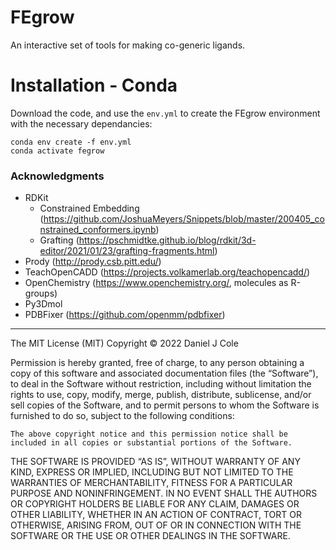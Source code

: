 # FEgrow
An interactive set of tools for making co-generic ligands. 

# Installation - Conda
Download the code, and use the `env.yml` to create the FEgrow environment with the necessary dependancies:
```
conda env create -f env.yml
conda activate fegrow
```

### Acknowledgments
 - RDKit
   - Constrained Embedding (https://github.com/JoshuaMeyers/Snippets/blob/master/200405_constrained_conformers.ipynb)
   - Grafting (https://pschmidtke.github.io/blog/rdkit/3d-editor/2021/01/23/grafting-fragments.html)
 - Prody (http://prody.csb.pitt.edu/)
 - TeachOpenCADD (https://projects.volkamerlab.org/teachopencadd/)
 - OpenChemistry (https://www.openchemistry.org/, molecules as R-groups)
 - Py3Dmol
 - PDBFixer (https://github.com/openmm/pdbfixer)


--------------------------------

The MIT License (MIT)
Copyright © 2022 Daniel J Cole

Permission is hereby granted, free of charge, to any person obtaining
a copy of this software and associated documentation files (the “Software”),
to deal in the Software without restriction, including without limitation
the rights to use, copy, modify, merge, publish, distribute, sublicense,
and/or sell copies of the Software, and to permit persons to whom the
Software is furnished to do so, subject to the following conditions:

    The above copyright notice and this permission notice shall be
    included in all copies or substantial portions of the Software.

THE SOFTWARE IS PROVIDED “AS IS”, WITHOUT WARRANTY OF ANY KIND,
EXPRESS OR IMPLIED, INCLUDING BUT NOT LIMITED TO THE WARRANTIES
OF MERCHANTABILITY, FITNESS FOR A PARTICULAR PURPOSE AND NONINFRINGEMENT.
IN NO EVENT SHALL THE AUTHORS OR COPYRIGHT HOLDERS BE LIABLE FOR ANY CLAIM,
DAMAGES OR OTHER LIABILITY, WHETHER IN AN ACTION OF CONTRACT,
TORT OR OTHERWISE, ARISING FROM, OUT OF OR IN CONNECTION
WITH THE SOFTWARE OR THE USE OR OTHER DEALINGS IN THE SOFTWARE.